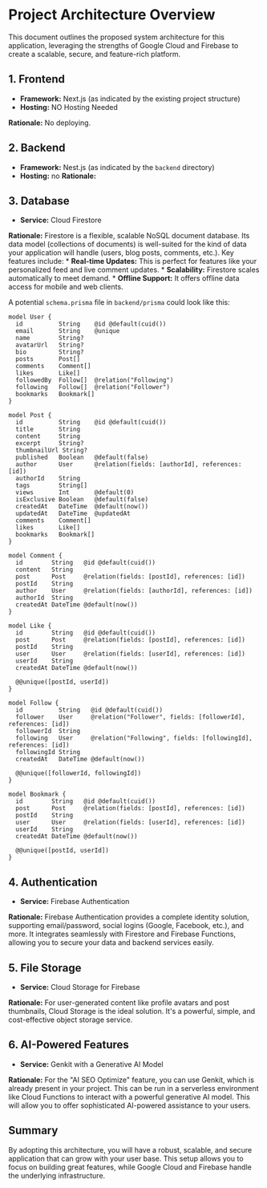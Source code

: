 # Project Architecture Overview

This document outlines the proposed system architecture for this application, leveraging the strengths of Google Cloud and Firebase to create a scalable, secure, and feature-rich platform.

## 1. Frontend

*   **Framework:** Next.js (as indicated by the existing project structure)
*   **Hosting:** NO Hosting Needed

**Rationale:** No deploying.

## 2. Backend

*   **Framework:** Nest.js (as indicated by the `backend` directory)
*   **Hosting:** no
**Rationale:** 

## 3. Database

*   **Service:** Cloud Firestore

**Rationale:** Firestore is a flexible, scalable NoSQL document database. Its data model (collections of documents) is well-suited for the kind of data your application will handle (users, blog posts, comments, etc.). Key features include:
    *   **Real-time Updates:** This is perfect for features like your personalized feed and live comment updates.
    *   **Scalability:** Firestore scales automatically to meet demand.
    *   **Offline Support:** It offers offline data access for mobile and web clients.

A potential `schema.prisma` file in `backend/prisma` could look like this:
```prisma
model User {
  id          String    @id @default(cuid())
  email       String    @unique
  name        String?
  avatarUrl   String?
  bio         String?
  posts       Post[]
  comments    Comment[]
  likes       Like[]
  followedBy  Follow[]  @relation("Following")
  following   Follow[]  @relation("Follower")
  bookmarks   Bookmark[]
}

model Post {
  id          String    @id @default(cuid())
  title       String
  content     String
  excerpt     String?
  thumbnailUrl String?
  published   Boolean   @default(false)
  author      User      @relation(fields: [authorId], references: [id])
  authorId    String
  tags        String[]
  views       Int       @default(0)
  isExclusive Boolean   @default(false)
  createdAt   DateTime  @default(now())
  updatedAt   DateTime  @updatedAt
  comments    Comment[]
  likes       Like[]
  bookmarks   Bookmark[]
}

model Comment {
  id        String   @id @default(cuid())
  content   String
  post      Post     @relation(fields: [postId], references: [id])
  postId    String
  author    User     @relation(fields: [authorId], references: [id])
  authorId  String
  createdAt DateTime @default(now())
}

model Like {
  id        String   @id @default(cuid())
  post      Post     @relation(fields: [postId], references: [id])
  postId    String
  user      User     @relation(fields: [userId], references: [id])
  userId    String
  createdAt DateTime @default(now())

  @@unique([postId, userId])
}

model Follow {
  id          String   @id @default(cuid())
  follower    User     @relation("Follower", fields: [followerId], references: [id])
  followerId  String
  following   User     @relation("Following", fields: [followingId], references: [id])
  followingId String
  createdAt   DateTime @default(now())

  @@unique([followerId, followingId])
}

model Bookmark {
  id        String   @id @default(cuid())
  post      Post     @relation(fields: [postId], references: [id])
  postId    String
  user      User     @relation(fields: [userId], references: [id])
  userId    String
  createdAt DateTime @default(now())

  @@unique([postId, userId])
}
```

## 4. Authentication

*   **Service:** Firebase Authentication

**Rationale:** Firebase Authentication provides a complete identity solution, supporting email/password, social logins (Google, Facebook, etc.), and more. It integrates seamlessly with Firestore and Firebase Functions, allowing you to secure your data and backend services easily.

## 5. File Storage

*   **Service:** Cloud Storage for Firebase

**Rationale:** For user-generated content like profile avatars and post thumbnails, Cloud Storage is the ideal solution. It's a powerful, simple, and cost-effective object storage service.

## 6. AI-Powered Features

*   **Service:** Genkit with a Generative AI Model

**Rationale:** For the "AI SEO Optimize" feature, you can use Genkit, which is already present in your project. This can be run in a serverless environment like Cloud Functions to interact with a powerful generative AI model. This will allow you to offer sophisticated AI-powered assistance to your users.

## Summary

By adopting this architecture, you will have a robust, scalable, and secure application that can grow with your user base. This setup allows you to focus on building great features, while Google Cloud and Firebase handle the underlying infrastructure.
